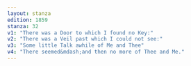 ```yaml
---
layout: stanza
edition: 1859
stanza: 32
v1: "There was a Door to which I found no Key:"
v2: "There was a Veil past which I could not see:"
v3: "⁠Some little Talk awhile of Me and Thee"
v4: "There seemed&mdash;and then no more of Thee and Me."
---
```

